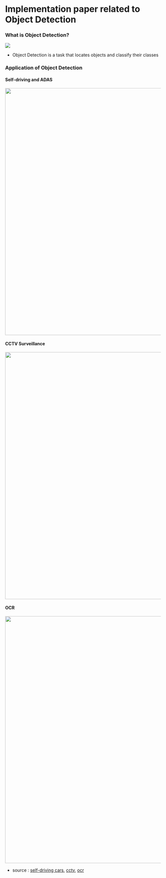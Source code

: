 # Implementation paper related to Object Detection
  
### What is Object Detection?  
<img src = "https://kr.mathworks.com/discovery/object-detection/_jcr_content/mainParsys3/discoverysubsection/mainParsys3/image.adapt.full.medium.jpg/1639059373547.jpg">  

- Object Detection is a task that locates objects and classify their classes


### Application of Object Detection  
#### Self-driving and ADAS

<img src = "https://anolyticshome.files.wordpress.com/2020/09/maxresdefault-6.jpg" width=800>  

#### CCTV Surveillance

<img src = "https://i.ytimg.com/vi/md0aqbXlAyc/maxresdefault.jpg" width=800>  

#### OCR  

<img src = "https://miro.medium.com/max/1400/1*-qja367LABIs6dTJmImOGg.jpeg" width=800>

- source : [self-driving cars](https://anolyticshome.files.wordpress.com), [cctv](https://i.ytimg.com), [ocr](https://miro.medium.com)